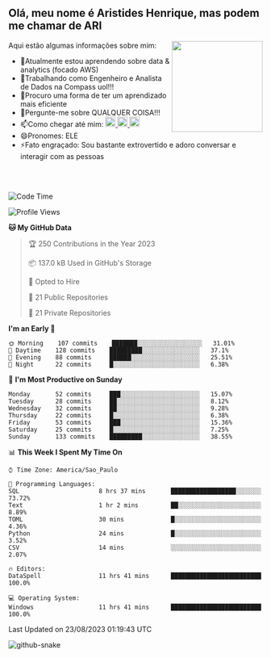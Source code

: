 ## Olá, meu nome é Aristides Henrique, mas podem me chamar de ARI

<div >
Aqui estão algumas informações sobre mim:<img align="right" height="180em" src="https://user-images.githubusercontent.com/97318481/177042589-45d62122-82a9-4a32-b3a7-87b322825b2f.png">
</div>

- 🌱Atualmente estou aprendendo sobre data & analytics (focado AWS)
- 👯Trabalhando como Engenheiro e Analista de Dados na Compass uol!!!
- 🤔Procuro uma forma de ter um aprendizado mais eficiente
- 💬Pergunte-me sobre QUALQUER COISA!!!
- 📫Como chegar até mim:
  <a href="https://www.instagram.com/aryhenry/" target="_blank">
  <img src="https://img.shields.io/badge/-Instagram-%23E4405F?style=for-the-badge&logo=instagram&logoColor=black" height="20px">
  </a>
  <a href="https://www.linkedin.com/in/aristides-henrique/" target="_blank">
  <img src="https://img.shields.io/badge/-LinkedIn-%230077B5?style=for-the-badge&logo=linkedin&logoColor=black" height="20px">
  </a> 
  <a href="mailto:arihenriqueuna@gmail.com">
  <img src="https://img.shields.io/badge/-Gmail-%23333?style=for-the-badge&logo=gmail&logoColor=white" height="20px">
  </a>
- 😄Pronomes: ELE
- ⚡Fato engraçado: Sou bastante extrovertido e adoro conversar e interagir com as pessoas
<br/>
<br/>


<!--START_SECTION:waka-->
![Code Time](http://img.shields.io/badge/Code%20Time-1%2C110%20hrs%204%20mins-blue)

![Profile Views](http://img.shields.io/badge/Profile%20Views-0-blue)

**🐱 My GitHub Data** 

> 🏆 250 Contributions in the Year 2023
 > 
> 📦 137.0 kB Used in GitHub's Storage 
 > 
> 💼 Opted to Hire
 > 
> 📜 21 Public Repositories 
 > 
> 🔑 21 Private Repositories  
 > 
**I'm an Early 🐤** 

```text
🌞 Morning    107 commits    ███████░░░░░░░░░░░░░░░░░░   31.01% 
🌇 Daytime    128 commits    █████████░░░░░░░░░░░░░░░░   37.1% 
🌃 Evening    88 commits     ██████░░░░░░░░░░░░░░░░░░░   25.51% 
🌙 Night      22 commits     █░░░░░░░░░░░░░░░░░░░░░░░░   6.38%

```
📅 **I'm Most Productive on Sunday** 

```text
Monday       52 commits     ███░░░░░░░░░░░░░░░░░░░░░░   15.07% 
Tuesday      28 commits     ██░░░░░░░░░░░░░░░░░░░░░░░   8.12% 
Wednesday    32 commits     ██░░░░░░░░░░░░░░░░░░░░░░░   9.28% 
Thursday     22 commits     █░░░░░░░░░░░░░░░░░░░░░░░░   6.38% 
Friday       53 commits     ███░░░░░░░░░░░░░░░░░░░░░░   15.36% 
Saturday     25 commits     █░░░░░░░░░░░░░░░░░░░░░░░░   7.25% 
Sunday       133 commits    █████████░░░░░░░░░░░░░░░░   38.55%

```


📊 **This Week I Spent My Time On** 

```text
⌚︎ Time Zone: America/Sao_Paulo

💬 Programming Languages: 
SQL                      8 hrs 37 mins       ██████████████████░░░░░░░   73.72% 
Text                     1 hr 2 mins         ██░░░░░░░░░░░░░░░░░░░░░░░   8.89% 
TOML                     30 mins             █░░░░░░░░░░░░░░░░░░░░░░░░   4.36% 
Python                   24 mins             █░░░░░░░░░░░░░░░░░░░░░░░░   3.52% 
CSV                      14 mins             ░░░░░░░░░░░░░░░░░░░░░░░░░   2.07%

🔥 Editors: 
DataSpell                11 hrs 41 mins      █████████████████████████   100.0%

💻 Operating System: 
Windows                  11 hrs 41 mins      █████████████████████████   100.0%

```


 Last Updated on 23/08/2023 01:19:43 UTC
<!--END_SECTION:waka-->

<img alt="github-snake" src="https://github.com/AriHenrique/AriHenrique/blob/output/github-contribution-grid-snake-dark.svg" />

